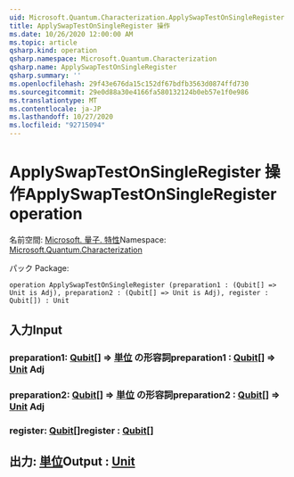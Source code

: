 ```yaml
---
uid: Microsoft.Quantum.Characterization.ApplySwapTestOnSingleRegister
title: ApplySwapTestOnSingleRegister 操作
ms.date: 10/26/2020 12:00:00 AM
ms.topic: article
qsharp.kind: operation
qsharp.namespace: Microsoft.Quantum.Characterization
qsharp.name: ApplySwapTestOnSingleRegister
qsharp.summary: ''
ms.openlocfilehash: 29f43e676da15c152df67bdfb3563d0874ffd730
ms.sourcegitcommit: 29e0d88a30e4166fa580132124b0eb57e1f0e986
ms.translationtype: MT
ms.contentlocale: ja-JP
ms.lasthandoff: 10/27/2020
ms.locfileid: "92715094"
---
```

# <a name="applyswaptestonsingleregister-operation"></a><span data-ttu-id="a2934-102">ApplySwapTestOnSingleRegister 操作</span><span class="sxs-lookup"><span data-stu-id="a2934-102">ApplySwapTestOnSingleRegister operation</span></span>

<span data-ttu-id="a2934-103">名前空間: [Microsoft. 量子. 特性](xref:Microsoft.Quantum.Characterization)</span><span class="sxs-lookup"><span data-stu-id="a2934-103">Namespace: [Microsoft.Quantum.Characterization](xref:Microsoft.Quantum.Characterization)</span></span>

<span data-ttu-id="a2934-104">パック [](https://nuget.org/packages/)</span><span class="sxs-lookup"><span data-stu-id="a2934-104">Package: [](https://nuget.org/packages/)</span></span>




```qsharp
operation ApplySwapTestOnSingleRegister (preparation1 : (Qubit[] => Unit is Adj), preparation2 : (Qubit[] => Unit is Adj), register : Qubit[]) : Unit
```


## <a name="input"></a><span data-ttu-id="a2934-105">入力</span><span class="sxs-lookup"><span data-stu-id="a2934-105">Input</span></span>

### <a name="preparation1--qubit--unit-adj"></a><span data-ttu-id="a2934-106">preparation1: [Qubit](xref:microsoft.quantum.lang-ref.qubit)[] => [単位](xref:microsoft.quantum.lang-ref.unit) の形容詞</span><span class="sxs-lookup"><span data-stu-id="a2934-106">preparation1 : [Qubit](xref:microsoft.quantum.lang-ref.qubit)[] => [Unit](xref:microsoft.quantum.lang-ref.unit) Adj</span></span>




### <a name="preparation2--qubit--unit-adj"></a><span data-ttu-id="a2934-107">preparation2: [Qubit](xref:microsoft.quantum.lang-ref.qubit)[] => [単位](xref:microsoft.quantum.lang-ref.unit) の形容詞</span><span class="sxs-lookup"><span data-stu-id="a2934-107">preparation2 : [Qubit](xref:microsoft.quantum.lang-ref.qubit)[] => [Unit](xref:microsoft.quantum.lang-ref.unit) Adj</span></span>




### <a name="register--qubit"></a><span data-ttu-id="a2934-108">register: [Qubit](xref:microsoft.quantum.lang-ref.qubit)[]</span><span class="sxs-lookup"><span data-stu-id="a2934-108">register : [Qubit](xref:microsoft.quantum.lang-ref.qubit)[]</span></span>





## <a name="output--unit"></a><span data-ttu-id="a2934-109">出力: [単位](xref:microsoft.quantum.lang-ref.unit)</span><span class="sxs-lookup"><span data-stu-id="a2934-109">Output : [Unit](xref:microsoft.quantum.lang-ref.unit)</span></span>

